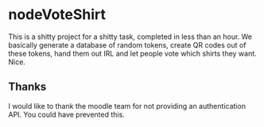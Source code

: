 # nodeVoteShirt
This is a shitty project for a shitty task, completed in less than an hour.
We basically generate a database of random tokens, create QR codes out of these tokens, hand them out IRL and let people vote which shirts they want. Nice.

## Thanks
I would like to thank the moodle team for not providing an authentication API. You could have prevented this.
